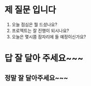 # 제 질문 입니다
1. 오늘 점심은 뭘 드셨나요?
2. 프로젝트는 잘 진행이 되시나요?
3. 오늘은 몇시쯤 잠자리에 들 예정이신가요?

# 답 잘 달아 주세요~~~
## 정말 잘 달아주세요~~~